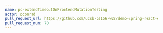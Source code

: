 ```yaml
---
name: pc-extendTimeoutOnFrontendMutationTesting
actor: pconrad
pull_request_url: https://github.com/ucsb-cs156-w22/demo-spring-react-example-v2/pull/70
pull_request_num: 70
---
```

